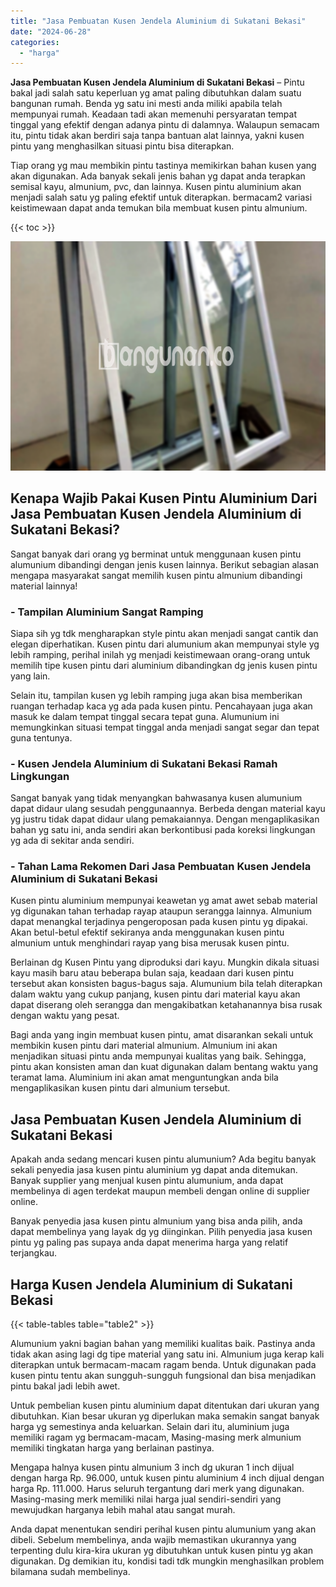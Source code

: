 ```yaml
---
title: "Jasa Pembuatan Kusen Jendela Aluminium di Sukatani Bekasi"
date: "2024-06-28"
categories: 
  - "harga"
---
```


**Jasa Pembuatan Kusen Jendela Aluminium di Sukatani Bekasi** – Pintu bakal jadi salah satu keperluan yg amat paling dibutuhkan dalam suatu bangunan rumah. Benda yg satu ini mesti anda miliki apabila telah mempunyai rumah. Keadaan tadi akan memenuhi persyaratan tempat tinggal yang efektif dengan adanya pintu di dalamnya. Walaupun semacam itu, pintu tidak akan berdiri saja tanpa bantuan alat lainnya, yakni kusen pintu yang menghasilkan situasi pintu bisa diterapkan.

Tiap orang yg mau membikin pintu tastinya memikirkan bahan kusen yang akan digunakan. Ada banyak sekali jenis bahan yg dapat anda terapkan semisal kayu, almunium, pvc, dan lainnya. Kusen pintu aluminium akan menjadi salah satu yg paling efektif untuk diterapkan. bermacam2 variasi keistimewaan dapat anda temukan bila membuat kusen pintu almunium.

{{< toc >}}

![Jasa Pembuatan Kusen Jendela Aluminium di Sukatani Bekasi](/images/harga-kusen-jendela-alumunium-22.png)

## Kenapa Wajib Pakai Kusen Pintu Aluminium Dari Jasa Pembuatan Kusen Jendela Aluminium di Sukatani Bekasi?

Sangat banyak dari orang yg berminat untuk menggunaan kusen pintu alumunium dibandingi dengan jenis kusen lainnya. Berikut sebagian alasan mengapa masyarakat sangat memilih kusen pintu almunium dibandingi material lainnya!

### \- Tampilan Aluminium Sangat Ramping

Siapa sih yg tdk mengharapkan style pintu akan menjadi sangat cantik dan elegan diperhatikan. Kusen pintu dari alumunium akan mempunyai style yg lebih ramping, perihal inilah yg menjadi keistimewaan orang-orang untuk memilih tipe kusen pintu dari aluminium dibandingkan dg jenis kusen pintu yang lain.

Selain itu, tampilan kusen yg lebih ramping juga akan bisa memberikan ruangan terhadap kaca yg ada pada kusen pintu. Pencahayaan juga akan masuk ke dalam tempat tinggal secara tepat guna. Alumunium ini memungkinkan situasi tempat tinggal anda menjadi sangat segar dan tepat guna tentunya.

### \- Kusen Jendela Aluminium di Sukatani Bekasi Ramah Lingkungan

Sangat banyak yang tidak menyangkan bahwasanya kusen alumunium dapat didaur ulang sesudah penggunaannya. Berbeda dengan material kayu yg justru tidak dapat didaur ulang pemakaiannya. Dengan mengaplikasikan bahan yg satu ini, anda sendiri akan berkontibusi pada koreksi lingkungan yg ada di sekitar anda sendiri.

### \- Tahan Lama Rekomen Dari Jasa Pembuatan Kusen Jendela Aluminium di Sukatani Bekasi

Kusen pintu aluminium mempunyai keawetan yg amat awet sebab material yg digunakan tahan terhadap rayap ataupun serangga lainnya. Almunium dapat menangkal terjadinya pengeroposan pada kusen pintu yg dipakai. Akan betul-betul efektif sekiranya anda menggunakan kusen pintu almunium untuk menghindari rayap yang bisa merusak kusen pintu.

Berlainan dg Kusen Pintu yang diproduksi dari kayu. Mungkin dikala situasi kayu masih baru atau beberapa bulan saja, keadaan dari kusen pintu tersebut akan konsisten bagus-bagus saja. Alumunium bila telah diterapkan dalam waktu yang cukup panjang, kusen pintu dari material kayu akan dapat diserang oleh serangga dan mengakibatkan ketahanannya bisa rusak dengan waktu yang pesat.

Bagi anda yang ingin membuat kusen pintu, amat disarankan sekali untuk membikin kusen pintu dari material almunium. Almunium ini akan menjadikan situasi pintu anda mempunyai kualitas yang baik. Sehingga, pintu akan konsisten aman dan kuat digunakan dalam bentang waktu yang teramat lama. Aluminium ini akan amat menguntungkan anda bila mengaplikasikan kusen pintu dari almunium tersebut.

## Jasa Pembuatan Kusen Jendela Aluminium di Sukatani Bekasi

Apakah anda sedang mencari kusen pintu alumunium? Ada begitu banyak sekali penyedia jasa kusen pintu aluminium yg dapat anda ditemukan. Banyak supplier yang menjual kusen pintu alumunium, anda dapat membelinya di agen terdekat maupun membeli dengan online di supplier online.

Banyak penyedia jasa kusen pintu almunium yang bisa anda pilih, anda dapat membelinya yang layak dg yg diinginkan. Pilih penyedia jasa kusen pintu yg paling pas supaya anda dapat menerima harga yang relatif terjangkau.

## Harga Kusen Jendela Aluminium di Sukatani Bekasi

{{< table-tables table="table2" >}}

Alumunium yakni bagian bahan yang memiliki kualitas baik. Pastinya anda tidak akan asing lagi dg tipe material yang satu ini. Almunium juga kerap kali diterapkan untuk bermacam-macam ragam benda. Untuk digunakan pada kusen pintu tentu akan sungguh-sungguh fungsional dan bisa menjadikan pintu bakal jadi lebih awet.

Untuk pembelian kusen pintu aluminium dapat ditentukan dari ukuran yang dibutuhkan. Kian besar ukuran yg diperlukan maka semakin sangat banyak harga yg semestinya anda keluarkan. Selain dari itu, aluminium juga memiliki ragam yg bermacam-macam, Masing-masing merk almunium memiliki tingkatan harga yang berlainan pastinya.

Mengapa halnya kusen pintu almunium 3 inch dg ukuran 1 inch dijual dengan harga Rp. 96.000, untuk kusen pintu aluminium 4 inch dijual dengan harga Rp. 111.000. Harus seluruh tergantung dari merk yang digunakan. Masing-masing merk memiliki nilai harga jual sendiri-sendiri yang mewujudkan harganya lebih mahal atau sangat murah.

Anda dapat menentukan sendiri perihal kusen pintu alumunium yang akan dibeli. Sebelum membelinya, anda wajib memastikan ukurannya yang terpenting dulu kira-kira ukuran yg dibutuhkan untuk kusen pintu yg akan digunakan. Dg demikian itu, kondisi tadi tdk mungkin menghasilkan problem bilamana sudah membelinya.
